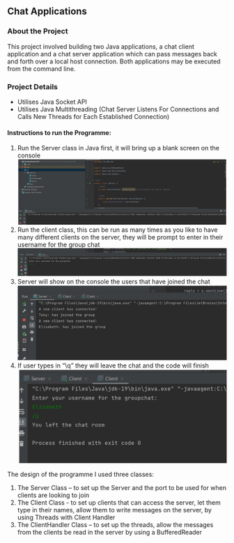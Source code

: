 ## Chat Applications

### **About the Project**
This project involved building two Java applications, a chat client application and a chat server application which can pass messages back and forth over a local host connection. Both applications may be executed from the command line.


### **Project Details**
- Utilises Java Socket API
- Utilises Java Multithreading (Chat Server Listens For Connections and Calls New Threads for Each Established Connection)

#### Instructions to run the Programme:
1.	Run the Server class in Java first, it will bring up a blank screen on the console
![Chat-Application](screenshot1.png)
2.	Run the client class, this can be run as many times as you like to have many different clients on the server, they will be prompt to enter in their username for the group chat
![Chat-Application](screenshot2.png)
3.	Server will show on the console the users that have joined the chat
![Chat-Application](screenshot3.png)
4.	If user types in “\q” they will leave the chat and the  code will finish
![Chat-Application](screenshot4.png)

The design of the programme I used three classes:

1.	The Server Class – to set up the Server and the port to be used for when clients are looking to join 
2.	The Client Class -  to set up clients that can access the server, let them type in their names, allow them to write messages on the server, by using Threads with Client Handler
3.	The ClientHandler Class – to set up the threads, allow the messages from the clients be read in the server by using a BufferedReader
